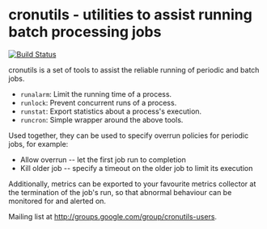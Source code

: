 cronutils - utilities to assist running batch processing jobs
=============================================================

[![Build Status](https://travis-ci.org/google/cronutils.svg?branch=master)](https://travis-ci.org/google/cronutils)

cronutils is a set of tools to assist the reliable running of periodic and batch jobs.

 *   `runalarm`: Limit the running time of a process.
 *   `runlock`: Prevent concurrent runs of a process.
 *   `runstat`: Export statistics about a process's execution.
 *   `runcron`: Simple wrapper around the above tools.

Used together, they can be used to specify overrun policies for periodic jobs, for example:

 *    Allow overrun -- let the first job run to completion
 *    Kill older job -- specify a timeout on the older job to limit its execution

Additionally, metrics can be exported to your favourite metrics collector at the termination of the job's run, so that abnormal behaviour can be monitored for and alerted on.

Mailing list at http://groups.google.com/group/cronutils-users.
